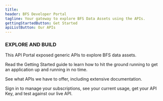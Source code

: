 ```yaml
---
title:
header: BFS Developer Portal
tagline: Your gateway to explore BFS Data Assets using the APIs.
gettingStartedButton: Get Started
apiListButton: Our APIs
---
```

 
### EXPLORE AND BUILD
        
This API Portal exposed generic APIs to explore BFS data assets.

Read the Getting Started guide to learn how to hit the ground running to get an application up and running in no time.

See what APIs we have to offer, including extensive documentation.

Sign in to manage your subscriptions, see your current usage, get your API Key, and test against our live API.